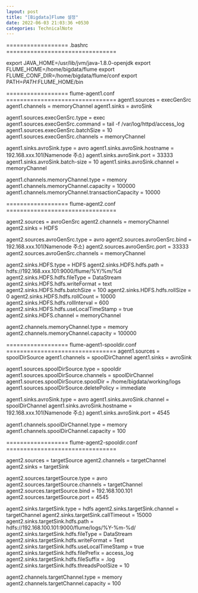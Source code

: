 ```yaml
---
layout: post
title: "[Bigdata]Flume 설정"
date: 2022-06-03 21:03:36 +0530
categories: TechnicalNote
---
```


================== .bashrc ================================

export JAVA_HOME=/usr/lib/jvm/java-1.8.0-openjdk
export FLUME_HOME=/home/bigdata/flume
export FLUME_CONF_DIR=/home/bigdata/flume/conf
export PATH=$PATH:$FLUME_HOME/bin


================== flume-agent1.conf ================================
agent1.sources = execGenSrc
agent1.channels = memoryChannel
agent1.sinks = avroSink

agent1.sources.execGenSrc.type = exec
agent1.sources.execGenSrc.command = tail -f /var/log/httpd/access_log
agent1.sources.execGenSrc.batchSize = 10
agent1.sources.execGenSrc.channels = memoryChannel

agent1.sinks.avroSink.type = avro
agent1.sinks.avroSink.hostname = 192.168.xxx.101(Namenode 주소)
agent1.sinks.avroSink.port = 33333
agent1.sinks.avroSink.batch-size = 10
agent1.sinks.avroSink.channel = memoryChannel

agent1.channels.memoryChannel.type = memory
agent1.channels.memoryChannel.capacity = 100000
agent1.channels.memoryChannel.transactionCapacity = 10000


================== flume-agent2.conf ================================

agent2.sources = avroGenSrc
agent2.channels = memoryChannel
agent2.sinks = HDFS

agent2.sources.avroGenSrc.type = avro
agent2.sources.avroGenSrc.bind = 192.168.xxx.101(Namenode 주소)
agent2.sources.avroGenSrc.port = 33333
agent2.sources.avroGenSrc.channels = memoryChannel

agent2.sinks.HDFS.type = HDFS
agent2.sinks.HDFS.hdfs.path = hdfs://192.168.xxx.101:9000/flume/%Y/%m/%d
agent2.sinks.HDFS.hdfs.fileType = DataStream
agent2.sinks.HDFS.hdfs.writeFormat = text
agent2.sinks.HDFS.hdfs.batchSize = 100
agent2.sinks.HDFS.hdfs.rollSize = 0
agent2.sinks.HDFS.hdfs.rollCount = 10000
agent2.sinks.HDFS.hdfs.rollInterval = 600
agent2.sinks.HDFS.hdfs.useLocalTimeStamp = true
agent2.sinks.HDFS.channel = memoryChannel

agent2.channels.memoryChannel.type = memory
agent2.channels.memoryChannel.capacity = 100000


================== flume-agent1-spooldir.conf ================================
agent1.sources = spoolDirSource
agent1.channels = spoolDirChannel
agent1.sinks = avroSink

agent1.sources.spoolDirSource.type = spooldir
agent1.sources.spoolDirSource.channels = spoolDirChannel
agent1.sources.spoolDirSource.spoolDir = /home/bigdata/working/logs
agent1.sources.spoolDirSource.deletePolicy = immediate

agent1.sinks.avroSink.type = avro
agent1.sinks.avroSink.channel = spoolDirChannel
agent1.sinks.avroSink.hostname = 192.168.xxx.101(Namenode 주소)
agent1.sinks.avroSink.port = 4545

agent1.channels.spoolDirChannel.type = memory
agent1.channels.spoolDirChannel.capacity = 100


================== flume-agent2-spooldir.conf ================================

agent2.sources = targetSource
agent2.channels = targetChannel
agent2.sinks = targetSink

agent2.sources.targetSource.type = avro
agent2.sources.targetSource.channels = targetChannel
agent2.sources.targetSource.bind = 192.168.100.101
agent2.sources.targetSource.port = 4545

agent2.sinks.targetSink.type = hdfs
agent2.sinks.targetSink.channel = targetChannel
agent2.sinks.targetSink.callTimeout = 15000
agent2.sinks.targetSink.hdfs.path = hdfs://192.168.100.101:9000/flume/logs/%Y-%m-%d/
agent2.sinks.targetSink.hdfs.fileType = DataStream
agent2.sinks.targetSink.hdfs.writeFormat = Text
agent2.sinks.targetSink.hdfs.useLocalTimeStamp = true
agent2.sinks.targetSink.hdfs.filePrefix = access_log
agent2.sinks.targetSink.hdfs.fileSuffix = .log
agent2.sinks.targetSink.hdfs.threadsPoolSize = 10

agent2.channels.targetChannel.type = memory
agent2.channels.targetChannel.capacity = 100

